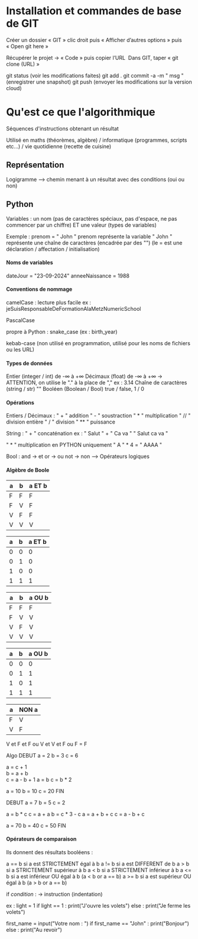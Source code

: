 # Installation et commandes de base de GIT

Créer un dossier « GIT »
clic droit puis « Afficher d’autres options » puis « Open git here » 

  
Récupérer le projet -> « Code » puis copier l’URL 
Dans GIT, taper « git clone (URL) »

git status (voir les modifications faites)
git add .
git commit -a -m " msg " (enregistrer une snapshot)
git push (envoyer les modifications sur la version cloud)

# Qu'est ce que l'algorithmique 

Séquences d'instructions obtenant un résultat

Utilisé en maths (théorèmes, algèbre) / informatique (programmes, scripts etc...) / vie quotidienne (recette de cuisine)

## Représentation 

Logigramme --> chemin menant à un résultat avec des conditions (oui ou non)

## Python 

Variables : un nom (pas de caractères spéciaux, pas d'espace, ne pas commencer par un chiffre) ET une valeur (types de variables)

Exemple : prenom = " John " 
prenom représente la variable
" John " représente une chaîne de caractères (encadrée par des "")
(le = est une déclaration / affectation / initialisation)

#### Noms de variables 

dateJour = "23-09-2024"
anneeNaissance = 1988

#### Conventions de nommage

camelCase : lecture plus facile 
ex : jeSuisResponsableDeFormationAlaMetzNumericSchool

PascalCase

propre à Python : snake_case (ex : birth_year)

kebab-case (non utilisé en programmation, utilisé pour les noms de fichiers ou les URL)

#### Types de données 

Entier (integer / int) de -∞ à +∞
Décimaux (float) de -∞ à +∞ -> ATTENTION, on utilise le "." à la place de "," ex : 3.14
Chaîne de caractères (string / str) ""
Booléen (Boolean / Bool) true / false, 1 / 0

#### Opérations 

Entiers / Décimaux :
	" + " addition
	" - " soustraction
	" * " multiplication 
	" // " division entière
	" / " division
	" ** " puissance

String : 
" + " concaténation 
ex : " Salut " + " Ca va "
		" Salut ca va "

" * " multiplication en PYTHON uniquement 
" A " * 4 = " AAAA "

Bool :
and -> et 
or -> ou
not -> non
--> Opérateurs logiques 

#### Algèbre de Boole


| a   | b   | a ET b |
| --- | --- | ------ |
| F   | F   | F      |
| F   | V   | F      |
| V   | F   | F      |
| V   | V   | V      |

| a   | b   | a ET b |
| --- | --- | ------ |
| 0   | 0   | 0      |
| 0   | 1   | 0      |
| 1   | 0   | 0      |
| 1   | 1   | 1      |

| a   | b   | a OU b |
| --- | --- | ------ |
| F   | F   | F      |
| F   | V   | V      |
| V   | F   | V      |
| V   | V   | V      |

| a   | b   | a OU b |
| --- | --- | ------ |
| 0   | 0   | 0      |
| 0   | 1   | 1      |
| 1   | 0   | 1      |
| 1   | 1   | 1      |

| a   | NON a |
| --- | ----- |
| F   | V     |
| V   | F     |

V et F et F ou V et V et F ou F  = F

Algo 
DEBUT
a = 2 
b = 3
c = 6

a = c + 1  
b = a + b  
c = a - b + 1 
a = b 
c = b * 2 

a = 10
b = 10
c = 20
FIN

DEBUT
a = 7 
b = 5 
c = 2 

a = b * c 
c = a + a 
b = c * 3 - c 
a = a + b + c 
c = a - b + c 

a = 70
b = 40
c = 50
FIN

#### Opérateurs de comparaison 

Ils donnent des résultats booléens :

a == b si a est STRICTEMENT égal à b
a != b si a est DIFFERENT de b 
a > b si a STRICTEMENT supérieur à b
a < b si a STRICTEMENT inférieur à b
a <= b si a est inférieur OU égal à b (a < b or a == b)
a >= b si a est supérieur OU égal à b (a > b or a == b)

if *condition* : 
-> instruction 
(indentation)

ex : 
light = 1
if light == 1 :
	print("J'ouvre les volets")
else :
	print("Je ferme les volets")


first_name = input("Votre nom : ")
if first_name == "John" :
	print("Bonjour")
else : 
	print("Au revoir")